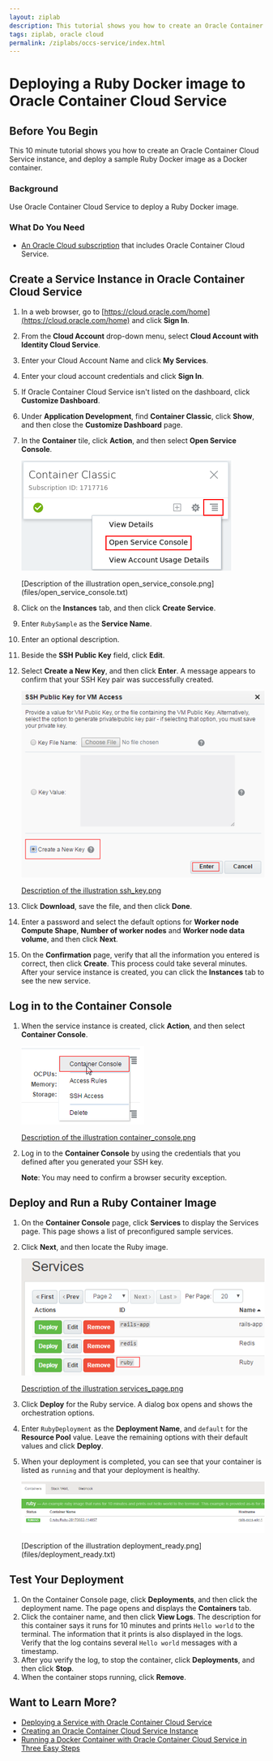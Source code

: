 ```yaml
---
layout: ziplab
description: This tutorial shows you how to create an Oracle Container Cloud Service instance, then you deploy a Ruby image as a Docker container.
tags: ziplab, oracle cloud
permalink: /ziplabs/occs-service/index.html
---
```

# Deploying a Ruby Docker image to Oracle Container Cloud Service #

## Before You Begin ##

This 10 minute tutorial shows you how to create an Oracle Container Cloud Service instance, and deploy a sample Ruby Docker image as a Docker container. 

### Background ###

Use Oracle Container Cloud Service to deploy a Ruby Docker image.

### What Do You Need ###

* [An Oracle Cloud subscription](https://cloud.oracle.com/en_US/container) that includes Oracle Container Cloud Service.

## Create a Service Instance in Oracle Container Cloud Service ##

1. In a web browser, go to [https://cloud.oracle.com/home](https://cloud.oracle.com/home) and click **Sign In**.
2. From the **Cloud Account** drop-down menu, select **Cloud Account with Identity Cloud Service**.
3. Enter your Cloud Account Name and click **My Services**.
4. Enter your cloud account credentials and click **Sign In**.
5. If Oracle Container Cloud Service isn't listed on the dashboard, click **Customize Dashboard**.
6. Under **Application Development**, find **Container Classic**, click **Show**, and then close the **Customize Dashboard** page.
7. In the **Container** tile, click **Action**, and then select **Open Service Console**.

    ![](img/open_service_console.png)

    [Description of the illustration open_service_console.png]
    (files/open_service_console.txt)

8. Click on the **Instances** tab, and then click **Create Service**.
9. Enter `RubySample` as the **Service Name**.
10. Enter an optional description.
11. Beside the **SSH Public Key** field, click **Edit**. 
12. Select **Create a New Key**, and then click **Enter**. A message appears to confirm that your SSH Key pair was successfully created. 

    ![](img/ssh_key.png)

    [Description of the illustration ssh_key.png](files/ssh_key.txt)

13. Click **Download**, save the file, and then click **Done**. 
14. Enter a password and select the default options for **Worker node Compute Shape**, **Number of worker nodes** and **Worker node data volume**, and then click **Next**.
15. On the **Confirmation** page, verify that all the information you entered is correct, then click **Create**. This process could take several minutes. After your service instance is created, you can click the **Instances** tab to see the new service.

## Log in to the Container Console ##

1. When the service instance is created, click **Action**, and then select **Container Console**. 

    ![](img/container_console.png)

    [Description of the illustration container_console.png](files/container_console.txt)
2. Log in to the **Container Console** by using the credentials that you defined after you generated your SSH key. 

    <b>Note</b>: You may need to confirm a browser security exception.

## Deploy and Run a Ruby Container Image ##

1. On the **Container Console** page, click **Services** to display the Services page. This page shows a list of preconfigured sample services. 
2. Click **Next**, and then locate the Ruby image. 

    ![](img/services_page.png)

    [Description of the illustration services_page.png](files/services_page.txt)
3. Click **Deploy** for the Ruby service. A dialog box opens and shows the orchestration options. 
4. Enter `RubyDeployment` as the **Deployment Name**, and `default` for the **Resource Pool** value. Leave the remaining options with their default values and click **Deploy**. 
5. When your deployment is completed, you can see that your container is listed as `running` and that your deployment is healthy.

    ![](img/deployment_ready.png)

    [Description of the illustration deployment_ready.png]
    (files/deployment_ready.txt)

## Test Your Deployment ##

1. On the Container Console page, click **Deployments**, and then click the deployment name. The page opens and displays the **Containers** tab.
2. Click the container name, and then click **View Logs**. The description for this container says it runs for 10 minutes and prints `Hello world` to the terminal. The information that it prints is also displayed in the logs. Verify that the log contains several `Hello world` messages with a timestamp. 
3. After you verify the log, to stop the container, click **Deployments**, and then click **Stop**.
4. When the container stops running, click **Remove**.

## Want to Learn More? ##

* [Deploying a Service with Oracle Container Cloud Service](http://www.oracle.com/pls/topic/lookup?ctx=cloud&id=CONTU-GUID-2FC7C25D-8CC4-4239-8A8B-0855BC14A3F8)
* [Creating an Oracle Container Cloud Service Instance](http://apexapps.oracle.com/pls/apex/f?p=44785:112:0::::P112_CONTENT_ID:17462)
* [Running a Docker Container with Oracle Container Cloud Service in Three Easy Steps](http://apexapps.oracle.com/pls/apex/f?p=44785:112:0::::P112_CONTENT_ID:19220)